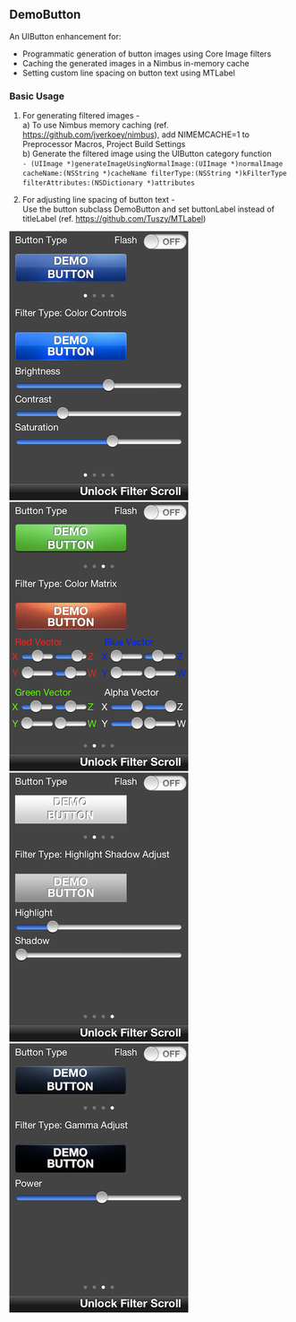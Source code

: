 ## DemoButton  

An UIButton enhancement for:  
 - Programmatic generation of button images using Core Image filters  
 - Caching the generated images in a Nimbus in-memory cache  
 - Setting custom line spacing on button text using MTLabel  

### Basic Usage  

1. For generating filtered images -  
a) To use Nimbus memory caching (ref. https://github.com/jverkoey/nimbus), add NIMEMCACHE=1 to Preprocessor Macros, Project Build Settings  
b) Generate the filtered image using the UIButton category function  
`- (UIImage *)generateImageUsingNormalImage:(UIImage *)normalImage
                                 cacheName:(NSString *)cacheName
                                filterType:(NSString *)kFilterType
                          filterAttributes:(NSDictionary *)attributes`  

2. For adjusting line spacing of button text -  
Use the button subclass DemoButton and set buttonLabel instead of titleLabel (ref. https://github.com/Tuszy/MTLabel)  

<img src="https://github.com/Dillion/DemoButton/raw/master/screenshot1.PNG"/>  
<img src="https://github.com/Dillion/DemoButton/raw/master/screenshot2.PNG"/>  
<img src="https://github.com/Dillion/DemoButton/raw/master/screenshot3.png"/>  
<img src="https://github.com/Dillion/DemoButton/raw/master/screenshot4.png"/> 
